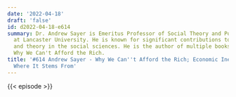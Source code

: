 ```yaml
---
date: '2022-04-18'
draft: 'false'
id: d2022-04-18-e614
summary: Dr. Andrew Sayer is Emeritus Professor of Social Theory and Political Economy
  at Lancaster University. He is known for significant contributions to methodology
  and theory in the social sciences. He is the author of multiple books, including
  Why We Can't Afford the Rich.
title: '#614 Andrew Sayer - Why We Can''t Afford the Rich; Economic Inequality, And
  Where It Stems From'
---
```

{{< episode >}}
